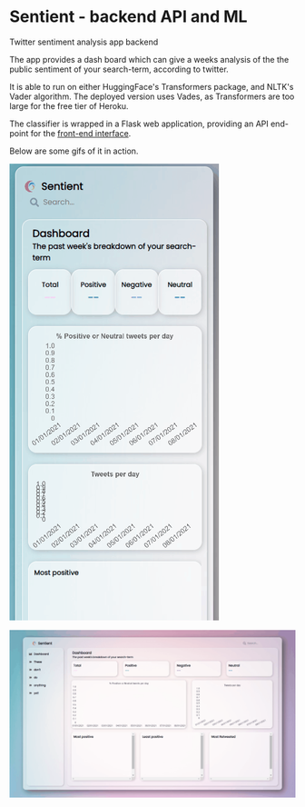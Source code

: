 # Sentient - backend API and ML
Twitter sentiment analysis app backend

The app provides a dash board which can give a weeks analysis of the the public sentiment of your search-term, according to twitter.

It is able to run on either HuggingFace's Transformers package, and NLTK's Vader algorithm. The deployed version uses Vades, as Transformers are too large for the free tier of Heroku.

The classifier is wrapped in a Flask web application, providing an API end-point for the [front-end interface](https://github.com/justingodden/twitter-sentiment-frontend).

Below are some gifs of it in action.

![GitHub Logo](/github_images/mobile.gif)

![GitHub Logo](/github_images/1080p.gif)

